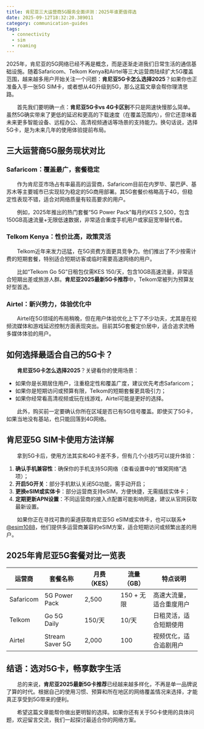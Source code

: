 ```yaml
---
title: 肯尼亚三大运营商5G服务全面评测：2025年谁更值得选
date: 2025-09-12T18:32:20.389011
category: communication-guides
tags:
  - connectivity
  - sim
  - roaming
---
```


2025年，肯尼亚的5G网络已经不再是概念，而是逐渐走进我们日常生活的通信基础设施。随着Safaricom、Telkom Kenya和Airtel等三大运营商陆续扩大5G覆盖范围，越来越多用户开始关注一个问题：**肯尼亚5G卡怎么选择2025**？如果你也正准备入手一张5G SIM卡，或者想从4G升级到5G，那么这篇文章会帮你理清思路。

　　首先我们要明确一点：**肯尼亚5G卡vs 4G卡区别**不只是网速快慢那么简单。虽然5G确实带来了更低的延迟和更高的下载速度（在覆盖范围内），但它还意味着未来更多智能设备、远程办公、高清视频通话等场景的支持能力。换句话说，选择5G卡，是为未来几年的使用体验提前布局。

## 三大运营商5G服务现状对比

### Safaricom：覆盖最广，套餐稳定

　　作为肯尼亚市场占有率最高的运营商，Safaricom目前在内罗毕、蒙巴萨、基苏木等主要城市已实现较为稳定的5G商用部署。其5G套餐价格略高于4G，但稳定性表现不错，适合对网络质量有较高要求的用户。

　　例如，2025年推出的热门套餐“5G Power Pack”每月约KES 2,500，包含150GB高速流量+无限低速数据，非常适合重度手机用户或家庭宽带替代者。

### Telkom Kenya：性价比高，政策灵活

　　Telkom近年来发力迅猛，在5G资费方面更具竞争力。他们推出了不少按需计费的短期套餐，特别适合短期访客或临时需要高速网络的用户。

　　比如“Telkom Go 5G”日租包仅需KES 150/天，包含10GB高速流量，非常适合短期出差或旅游人群。**肯尼亚2025最新5G卡推荐**中，Telkom常被列为预算友好型首选。

### Airtel：新兴势力，体验优化中

　　Airtel在5G领域的布局稍晚，但在用户体验优化上下了不少功夫，尤其是在视频流媒体和游戏延迟控制方面表现突出。目前其5G套餐定价居中，适合追求流畅多媒体体验的用户。

## 如何选择最适合自己的5G卡？

　　**肯尼亚5G卡怎么选择2025**？关键看你的使用场景：

- 如果你是长期居住用户，注重稳定性和覆盖广度，建议优先考虑Safaricom；
- 如果你是短期访问或预算有限，Telkom的短期套餐更具吸引力；
- 如果你经常看高清视频或玩在线游戏，Airtel可能是更好的选择。

　　此外，购买前一定要确认你所在区域是否已有5G信号覆盖。即使买了5G卡，如果当地没有基站，也只能回落到4G网络。

## 肯尼亚5G SIM卡使用方法详解

　　拿到5G卡后，使用方法其实和4G卡差不多，但有几个小技巧可以提升体验：

1. **确认手机兼容性**：确保你的手机支持5G网络（查看设置中的“蜂窝网络”选项）；
2. **开启5G开关**：部分手机默认关闭5G功能，需手动开启；
3. **更换eSIM或实体卡**：部分运营商支持eSIM，方便快捷，无需插拔实体卡；
4. **定期更新APN设置**：不同运营商的接入点配置可能影响网速，建议从官网获取最新设置。

　　如果你正在寻找可靠的渠道获取肯尼亚5G eSIM或实体卡，也可以联系✈[@esim1088](https://t.me/s/esim1088)，他们提供多运营商兼容的eSIM方案，适合短期访问或频繁出差的用户。

## 2025年肯尼亚5G套餐对比一览表

| 运营商       | 套餐名称         | 月费（KES） | 流量（GB） | 特点说明                     |
|--------------|------------------|-------------|------------|------------------------------|
| Safaricom    | 5G Power Pack    | 2,500       | 150 + 无限 | 高速大流量，适合重度用户     |
| Telkom       | Go 5G Daily      | 150/天      | 10/天      | 日租灵活，适合短期使用       |
| Airtel       | Stream Saver 5G  | 2,000       | 100        | 视频优化，适合追剧用户       |

## 结语：选对5G卡，畅享数字生活

　　总的来说，**肯尼亚2025最新5G卡推荐**已经越来越多样化，不再是单一品牌说了算的时代。根据自己的使用习惯、预算和所在地区的网络覆盖情况来选择，才能真正享受到5G带来的便利。

　　希望这篇文章能帮你做出更明智的选择。如果你还有关于5G卡使用的具体问题，欢迎留言交流，我们一起探讨最适合你的网络方案。
